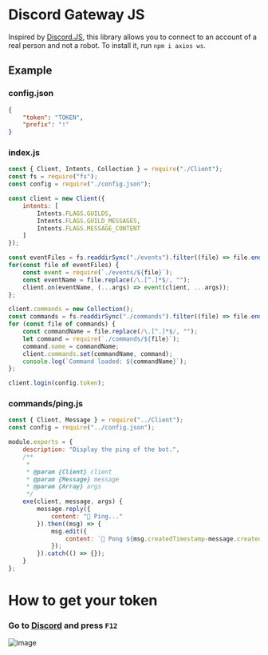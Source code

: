 # Discord Gateway JS
Inspired by [Discord.JS](https://github.com/discordjs/discord.js), this library allows you to connect to an account of a real person and not a robot.
To install it, run `npm i axios ws`.

## Example
### config.json
```json
{
    "token": "TOKEN",
    "prefix": "!"
}
```
### index.js
```js
const { Client, Intents, Collection } = require("./Client");
const fs = require("fs");
const config = require("./config.json");

const client = new Client({
    intents: [
        Intents.FLAGS.GUILDS,
        Intents.FLAGS.GUILD_MESSAGES,
        Intents.FLAGS.MESSAGE_CONTENT
    ]
});

const eventFiles = fs.readdirSync("./events").filter((file) => file.endsWith(".js"));
for(const file of eventFiles) {
    const event = require(`./events/${file}`);
    const eventName = file.replace(/\.[^.]*$/, "");
    client.on(eventName, (...args) => event(client, ...args));
};

client.commands = new Collection();
const commands = fs.readdirSync("./commands").filter((file) => file.endsWith(".js"));
for (const file of commands) {
    const commandName = file.replace(/\.[^.]*$/, "");
    let command = require(`./commands/${file}`);
    command.name = commandName;
    client.commands.set(commandName, command);
    console.log(`Command loaded: ${commandName}`);
};

client.login(config.token);
```
### commands/ping.js
```js
const { Client, Message } = require("../Client");
const config = require("../config.json");

module.exports = {
    description: "Display the ping of the bot.",
    /**
     * 
     * @param {Client} client 
     * @param {Message} message 
     * @param {Array} args 
     */
    exe(client, message, args) {
        message.reply({
            content: "📡 Ping..."
        }).then((msg) => {
            msg.edit({
                content: `🏓 Pong ${msg.createdTimestamp-message.createdTimestamp}ms.`
            });
        }).catch(() => {});
    }
};
```
# How to get your token
### Go to [Discord](https://discord.com/app) and press `F12`
![image](https://user-images.githubusercontent.com/93871422/215302448-d383114b-1b6d-4d8d-83c7-9e6b81b365c4.png)
